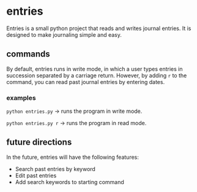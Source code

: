 # entries

Entries is a small python project that reads and writes journal entries. It is designed to make journaling simple and easy.

## commands

By default, entries runs in write mode, in which a user types entries in succession separated by a carriage return. However, by adding `r` to the command, you can read past journal entries by entering dates.

### examples

`python entries.py` -> runs the program in write mode.

`python entries.py r` -> runs the program in read mode.

## future directions

In the future, entries will have the following features:
* Search past entries by keyword
* Edit past entries
* Add search keywords to starting command
